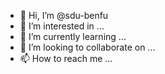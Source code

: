 - 👋 Hi, I’m @sdu-benfu
- 👀 I’m interested in ...
- 🌱 I’m currently learning ...
- 💞️ I’m looking to collaborate on ...
- 📫 How to reach me ...

<!---
sdu-benfu/sdu-benfu is a ✨ special ✨ repository because its `README.md` (this file) appears on your GitHub profile.
You can click the Preview link to take a look at your changes.
--->
